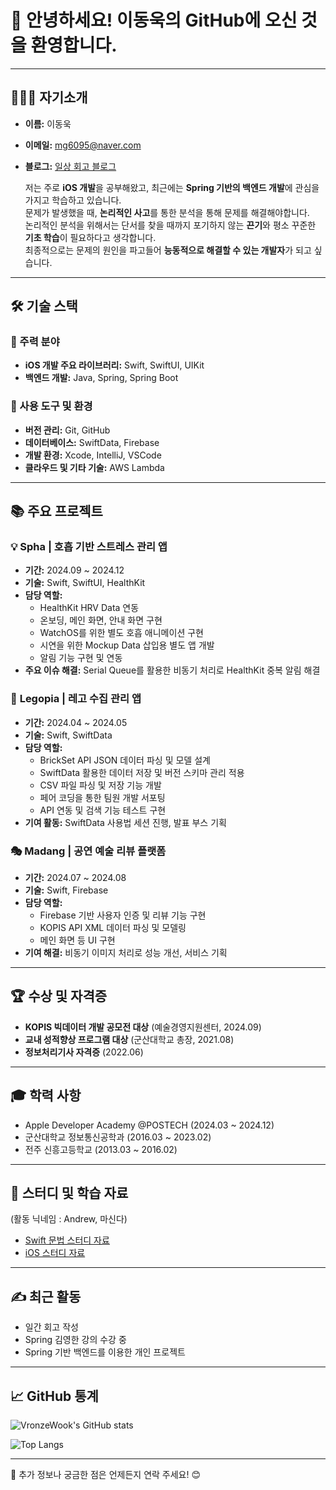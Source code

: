 # 👋 안녕하세요! 이동욱의 GitHub에 오신 것을 환영합니다.

---

## 🙋🏻‍♂️ 자기소개

- **이름:** 이동욱  
- **이메일:** mg6095@naver.com  
- **블로그:** [일상 회고 블로그](https://blog.naver.com/mg6095)

  저는 주로 **iOS 개발**을 공부해왔고, 최근에는 **Spring 기반의 백엔드 개발**에 관심을 가지고 학습하고 있습니다. <br>
  문제가 발생했을 때, **논리적인 사고**를 통한 분석을 통해 문제를 해결해야합니다. <br>
  논리적인 분석을 위해서는 단서를 찾을 때까지 포기하지 않는 **끈기**와 평소 꾸준한 **기초 학습**이 필요하다고 생각합니다. <br>
  최종적으로는 문제의 원인을 파고들어 **능동적으로 해결할 수 있는 개발자**가 되고 싶습니다. <br>

---

## 🛠 기술 스택

### 📌 주력 분야
- **iOS 개발 주요 라이브러리:** Swift, SwiftUI, UIKit
- **백엔드 개발:** Java, Spring, Spring Boot

### 📌 사용 도구 및 환경
- **버전 관리:** Git, GitHub  
- **데이터베이스:** SwiftData, Firebase  
- **개발 환경:** Xcode, IntelliJ, VSCode  
- **클라우드 및 기타 기술:** AWS Lambda

---

## 📚 주요 프로젝트

### 💡 **Spha | 호흡 기반 스트레스 관리 앱**
- **기간:** 2024.09 ~ 2024.12
- **기술:** Swift, SwiftUI, HealthKit
- **담당 역할:**
  - HealthKit HRV Data 연동
  - 온보딩, 메인 화면, 안내 화면 구현
  - WatchOS를 위한 별도 호흡 애니메이션 구현
  - 시연을 위한 Mockup Data 삽입용 별도 앱 개발
  - 알림 기능 구현 및 연동
- **주요 이슈 해결:** Serial Queue를 활용한 비동기 처리로 HealthKit 중복 알림 해결

### 🧩 **Legopia | 레고 수집 관리 앱**
- **기간:** 2024.04 ~ 2024.05
- **기술:** Swift, SwiftData
- **담당 역할:**
  - BrickSet API JSON 데이터 파싱 및 모델 설계
  - SwiftData 활용한 데이터 저장 및 버전 스키마 관리 적용
  - CSV 파일 파싱 및 저장 기능 개발
  - 페어 코딩을 통한 팀원 개발 서포팅
  - API 연동 및 검색 기능 테스트 구현
- **기여 활동:** SwiftData 사용법 세션 진행, 발표 부스 기획

### 🎭 **Madang | 공연 예술 리뷰 플랫폼**
- **기간:** 2024.07 ~ 2024.08
- **기술:** Swift, Firebase
- **담당 역할:**
  - Firebase 기반 사용자 인증 및 리뷰 기능 구현
  - KOPIS API XML 데이터 파싱 및 모델링
  - 메인 화면 등 UI 구현
- **기여 해결:** 비동기 이미지 처리로 성능 개선, 서비스 기획

---

## 🏆 수상 및 자격증

- **KOPIS 빅데이터 개발 공모전 대상** (예술경영지원센터, 2024.09)
- **교내 성적향상 프로그램 대상** (군산대학교 총장, 2021.08)
- **정보처리기사 자격증** (2022.06)

---

## 🎓 학력 사항

- Apple Developer Academy @POSTECH (2024.03 ~ 2024.12)
- 군산대학교 정보통신공학과 (2016.03 ~ 2023.02)
- 전주 신흥고등학교 (2013.03 ~ 2016.02)

---

## 📖 스터디 및 학습 자료
 (활동 닉네임 : Andrew, 마신다)
- [Swift 문법 스터디 자료](https://inexpensive-galaxy-e6e.notion.site/Swift-3-59043582fcc24d929a77ba2fe3c1535b)
- [iOS 스터디 자료](https://bouncy-atmosphere-6ef.notion.site/UIKit-2bbd0c7841c74e6ab396d0ef08ca0fab)

---

## ✍️ 최근 활동

- 일간 회고 작성
- Spring 김영한 강의 수강 중
- Spring 기반 백엔드를 이용한 개인 프로젝트

---

## 📈 GitHub 통계

![VronzeWook's GitHub stats](https://github-readme-stats.vercel.app/api?username=VronzeWook&show_icons=true)

![Top Langs](https://github-readme-stats.vercel.app/api/top-langs/?username=VronzeWook&layout=compact)

---

💬 추가 정보나 궁금한 점은 언제든지 연락 주세요! 😊
